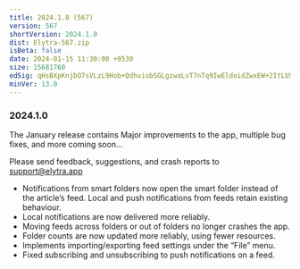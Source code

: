 ```yaml
---
title: 2024.1.0 (567)
version: 567
shortVersion: 2024.1.0
dist: Elytra-567.zip
isBeta: false
date: 2024-01-15 11:30:00 +0530
size: 15681760
edSig: qHsBXpKnjbO7sVLzL9Hob+QdhviobSGLgzwaLvT7nTq9IwEldoidZwxEW+2ItLU5F7Xm/s5CgwuxBi/Dgbw1Bw==
minVer: 13.0
---
```


### 2024.1.0

The January release contains Major improvements to the app, multiple bug fixes, and more coming soon...

Please send feedback, suggestions, and crash reports to support@elytra.app 

- Notifications from smart folders now open the smart folder instead of the article’s feed. Local and push notifications from feeds retain existing behaviour.
- Local notifications are now delivered more reliably.
- Moving feeds across folders or out of folders no longer crashes the app.
- Folder counts are now updated more reliably, using fewer resources.
- Implements importing/exporting feed settings under the “File” menu.
- Fixed subscribing and unsubscribing to push notifications on a feed.